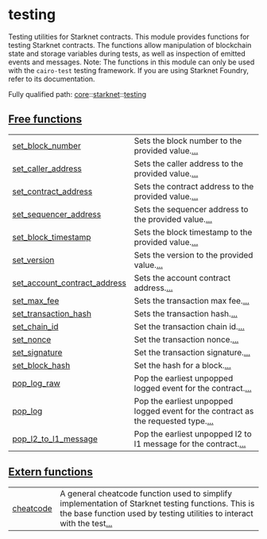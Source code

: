 # testing

Testing utilities for Starknet contracts.
This module provides functions for testing Starknet contracts. The functions
allow manipulation of blockchain state and storage variables during tests, as well as
inspection of emitted events and messages.
Note: The functions in this module can only be used with the `cairo-test` testing framework.
If you are using Starknet Foundry, refer to its
documentation.

Fully qualified path: [core](./core.md)::[starknet](./core-starknet.md)::[testing](./core-starknet-testing.md)


[Free functions](./core-starknet-testing-free_functions.md)
 ---
| | |
|:---|:---|
| [set_block_number](./core-starknet-testing-set_block_number.md) | Sets the block number to the provided value.[...](./core-starknet-testing-set_block_number.md) |
| [set_caller_address](./core-starknet-testing-set_caller_address.md) | Sets the caller address to the provided value.[...](./core-starknet-testing-set_caller_address.md) |
| [set_contract_address](./core-starknet-testing-set_contract_address.md) | Sets the contract address to the provided value.[...](./core-starknet-testing-set_contract_address.md) |
| [set_sequencer_address](./core-starknet-testing-set_sequencer_address.md) | Sets the sequencer address to the provided value.[...](./core-starknet-testing-set_sequencer_address.md) |
| [set_block_timestamp](./core-starknet-testing-set_block_timestamp.md) | Sets the block timestamp to the provided value.[...](./core-starknet-testing-set_block_timestamp.md) |
| [set_version](./core-starknet-testing-set_version.md) | Sets the version to the provided value.[...](./core-starknet-testing-set_version.md) |
| [set_account_contract_address](./core-starknet-testing-set_account_contract_address.md) | Sets the account contract address.[...](./core-starknet-testing-set_account_contract_address.md) |
| [set_max_fee](./core-starknet-testing-set_max_fee.md) | Sets the transaction max fee.[...](./core-starknet-testing-set_max_fee.md) |
| [set_transaction_hash](./core-starknet-testing-set_transaction_hash.md) | Sets the transaction hash.[...](./core-starknet-testing-set_transaction_hash.md) |
| [set_chain_id](./core-starknet-testing-set_chain_id.md) | Set the transaction chain id.[...](./core-starknet-testing-set_chain_id.md) |
| [set_nonce](./core-starknet-testing-set_nonce.md) | Set the transaction nonce.[...](./core-starknet-testing-set_nonce.md) |
| [set_signature](./core-starknet-testing-set_signature.md) | Set the transaction signature.[...](./core-starknet-testing-set_signature.md) |
| [set_block_hash](./core-starknet-testing-set_block_hash.md) | Set the hash for a block.[...](./core-starknet-testing-set_block_hash.md) |
| [pop_log_raw](./core-starknet-testing-pop_log_raw.md) | Pop the earliest unpopped logged event for the contract.[...](./core-starknet-testing-pop_log_raw.md) |
| [pop_log](./core-starknet-testing-pop_log.md) | Pop the earliest unpopped logged event for the contract as the requested type.[...](./core-starknet-testing-pop_log.md) |
| [pop_l2_to_l1_message](./core-starknet-testing-pop_l2_to_l1_message.md) | Pop the earliest unpopped l2 to l1 message for the contract.[...](./core-starknet-testing-pop_l2_to_l1_message.md) |

[Extern functions](./core-starknet-testing-extern_functions.md)
 ---
| | |
|:---|:---|
| [cheatcode](./core-starknet-testing-cheatcode.md) | A general cheatcode function used to simplify implementation of Starknet testing functions. This is the base function used by testing utilities to interact with the test[...](./core-starknet-testing-cheatcode.md) |
